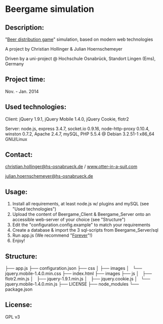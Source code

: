 # Beergame simulation 

## Description:
"[Beer distribution game](http://en.wikipedia.org/wiki/Beer_distribution_game)" simulation, based on modern web technologies

A project by Christian Hollinger & Julian Hoernschemeyer

Driven by a uni-project @ Hochschule Osnabrück, Standort Lingen (Ems), Germany

## Project time:
Nov. - Jan. 2014

## Used technologies:
Client: jQuery 1.9.1, jQuery Mobile 1.4.0, jQuery Cookie, flotr2

Server: node.js, express 3.4.7, socket.io 0.9.16, node-http-proxy 0.10.4, winston 0.7.2, Apache 2.4.7, mySQL, PHP 5.5.4 @ Debian 3.2.51-1 x86_64 GNU/Linux
		
## Contact:
christian.hollinger@hs-osnabrueck.de / www.otter-in-a-suit.com

julian.hoernschemeyer@hs-osnabrueck.de

## Usage: 
1. Install all requirements, at least node.js w/ plugins and mySQL (see "Used technologies")
2. Upload the content of Beergame_Client & Beergame_Server onto an accessible web-server of your choice (see "Structure")
3. Edit the "configuration.config.example" to match your requirements
4. Create a database & import the 3 sql-scripts from Beergame_Server/sql
5. Run app.js (We recommend "[Forever](https://github.com/nodejitsu/forever)"!)
6. Enjoy!

## Structure:
├── app.js
├── configuration.json
├── css
│   ├── images
│   └── jquery.mobile-1.4.0.min.css
├── index.html
├── images
├── js
│   ├── flotr2.min.js
│   ├── jquery-1.9.1.min.js
│   ├── jquery.cookie.js
│   └── jquery.mobile-1.4.0.min.js
├── LICENSE
├── node_modules
└── package.json

## License:
GPL v3 
